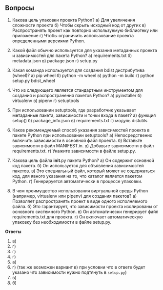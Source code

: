 ## Вопросы

1. Какова цель упаковки проекта Python?
    а) Для увеличения сложности проекта
    б) Чтобы скрыть исходный код от других
    в) Распространять проект как повторно используемую библиотеку или приложение
    г) Чтобы ограничить использование проекта определенными версиями Python.
    
2. Какой файл обычно используется для указания метаданных проекта и зависимостей для пакета Python?
    а) requirements.txt
    б) metadata.json
    в) package.json
    г) setup.py
    
3. Какая команда используется для создания bdist дистрибутива (wheel)?
    а) pip wheel
    б) python -m wheel
    в) python -m build
    г) python setup.py bdist_wheel
    
4. Что из следующего является стандартным инструментом для создания и распространения пакетов Python?
    а) pyinstaller
    б) virtualenv
    в) pipenv
    г) setuptools

5. При использовании setuptools, где разработчик указывает метаданные пакета, зависимости и точки входа в пакет?
    а) функция setup()
    б) package_info.json
    в) requirements.txt
    г) модуль distutils
    
6. Каков рекомендуемый способ указания зависимостей проекта в пакете Python при использовании setuptools?
    а) Непосредственно включить зависимости в основной файл проекта.
    б) Вставьте зависимости в файл MANIFEST.in.
    в) Добавьте зависимости в файл requirements.txt.
    г) Укажите зависимости в файле setup.py.
    
7. Какова цель файла __init__.py пакета Python?
    а) Он содержит основной код пакета.
    б) Он используется для объявления зависимостей пакетов.
    в) Это специальный файл, который может не содержаться код, для явного указания на то, что каталог является пакетом Python.
    г) Генерируется автоматически в процессе упаковки.

8. В чем преимущество использования виртуальной среды Python (например, virtualenv или pipenv) для создания пакетов?
    а) Позволяет распространять проект в виде одного исполняемого файла.
    б) Это гарантирует, что зависимости проекта изолированы от основного системного Python.
    в) Он автоматически генерирует файл requirements.txt для проекта.
    г) Он включает автоматическую упаковку без необходимости в файле setup.py.
    
**Ответы**
1. в)
2. г)
3. г)
4. г)
5. а)
6. г) (так же возможен вариант в) при условии что в ответе будет указано что зависимости нужно подтянуть в `setup.py`)
7. в)
8. б)